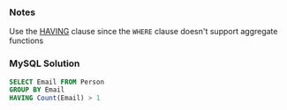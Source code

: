 ### Notes

Use the [HAVING](https://www.w3schools.com/sql/sql_having.asp) clause since the `WHERE` clause doesn't support aggregate functions

### MySQL Solution

```sql
SELECT Email FROM Person
GROUP BY Email
HAVING Count(Email) > 1
```
